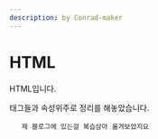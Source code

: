 ```yaml
---
description: by Conrad-maker
---
```


# HTML

HTML입니다. 

태그들과 속성위주로 정리를 해놓았습니다.

       제 블로그에 있는걸 복습삼아 옮겨보았지요















